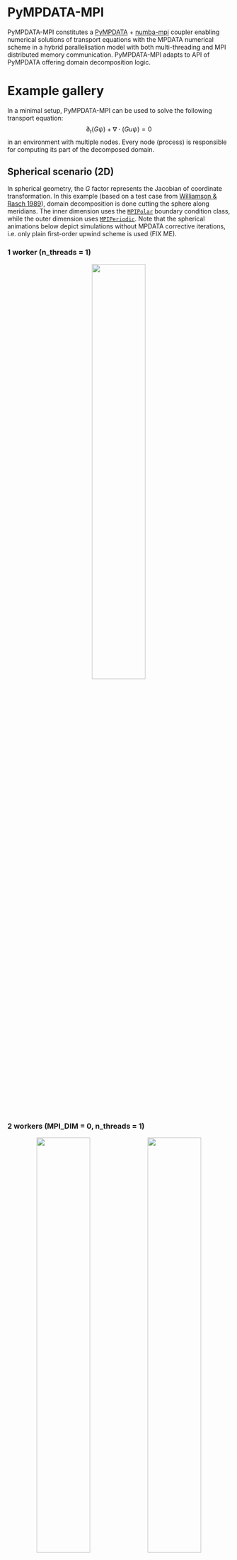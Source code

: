 # PyMPDATA-MPI
PyMPDATA-MPI constitutes a [PyMPDATA](https://github.com/open-atmos/PyMPDATA) +
[numba-mpi](https://github.com/numba-mpi/numba-mpi) coupler enabling numerical solutions
of transport equations with the MPDATA numerical scheme in a
hybrid parallelisation model with both multi-threading and MPI distributed memory communication.
PyMPDATA-MPI adapts to API of PyMPDATA offering domain decomposition logic.

# Example gallery
In a minimal setup, PyMPDATA-MPI can be used to solve the following transport equation:
$$\partial_t (G \psi) + \nabla \cdot (Gu \psi)= 0$$
in an environment with multiple nodes.
Every node (process) is responsible for computing its part of the decomposed domain.

## Spherical scenario (2D)
In spherical geometry, the $G$ factor represents the Jacobian of coordinate transformation.
In this example (based on a test case from [Williamson & Rasch 1989](https://doi.org/10.1175/1520-0493(1989)117%3C0102:TDSLTW%3E2.0.CO;2)),
  domain decomposition is done cutting the sphere along meridians.
The inner dimension uses the [`MPIPolar`](https://open-atmos.github.io/PyMPDATA-MPI/mpi_polar.html)
  boundary condition class, while the outer dimension uses
  [`MPIPeriodic`](https://open-atmos.github.io/PyMPDATA-MPI/mpi_periodic.html).
Note that the spherical animations below depict simulations without MPDATA corrective iterations,
  i.e. only plain first-order upwind scheme is used (FIX ME).

### 1 worker (n_threads = 1)
<p align="middle">
  <img src="https://github.com/open-atmos/PyMPDATA/releases/download/tip/n_iters.1_rank_0_size_1_c_field_.0.5.0.25._mpi_dim_0_n_threads_1-SphericalScenario-anim.gif" width="49%" />
</p>

### 2 workers (MPI_DIM = 0, n_threads = 1)
<p align="middle">
  <img src="https://github.com/open-atmos/PyMPDATA/releases/download/tip/n_iters.1_rank_1_size_2_c_field_.0.5.0.25._mpi_dim_0_n_threads_1-SphericalScenario-anim.gif" width="49%" />
  <img src="https://github.com/open-atmos/PyMPDATA/releases/download/tip/n_iters.1_rank_0_size_2_c_field_.0.5.0.25._mpi_dim_0_n_threads_1-SphericalScenario-anim.gif" width="49%" />
</p>

## Cartesian scenario (2D)
In the cartesian example below (based on a test case from [Arabas et al. 2014](https://doi.org/10.3233/SPR-140379)),
  a constant advector field $u$ is used (and $G=1$).
MPI (Message Passing Interface) is used
  for handling data transfers and synchronisation with the domain decomposition
  across MPI workers done in either inner or in the outer dimension (user setting).
Multi-threading (using, e.g., OpenMP via Numba) is used for shared-memory parallelisation
  within subdomains (indicated by dotted lines in the animations below) with threading subdomain
  split done across the inner dimension (internal PyMPDATA logic).
In this example, two corrective MPDATA iterations are employed.

### 1 worker (n_threads=3)
<p align="middle">
  <img src="https://github.com/open-atmos/PyMPDATA/releases/download/tip/n_iters.3_rank_0_size_1_c_field_.0.5.0.25._mpi_dim_0_n_threads_3-CartesianScenario-anim.gif" width="49%" />
</p>

### 2 workers (MPI_DIM = OUTER, n_threads = 3)
<p align="middle">
  <img src="https://github.com/open-atmos/PyMPDATA/releases/download/tip/n_iters.3_rank_0_size_2_c_field_.0.5.0.25._mpi_dim_0_n_threads_3-CartesianScenario-anim.gif" width="49%" />
  <img src="https://github.com/open-atmos/PyMPDATA/releases/tip/latest-generated-plots/n_iters.3_rank_1_size_2_c_field_.0.5.0.25._mpi_dim_0_n_threads_3-CartesianScenario-anim.gif" width="49%" />
</p>

### 2 workers (MPI_DIM = INNER, n_threads = 3)
<p align="middle">
  <img src="https://github.com/open-atmos/PyMPDATA/releases/download/tip/n_iters.3_rank_0_size_2_c_field_.0.5.0.25._mpi_dim_-1_n_threads_3-CartesianScenario-anim.gif" width="49%" />
  <img src="https://github.com/open-atmos/PyMPDATA/releases/download/tip/n_iters.3_rank_1_size_2_c_field_.0.5.0.25._mpi_dim_-1_n_threads_3-CartesianScenario-anim.gif" width="49%" />
</p>

### 3 workers (MPI_DIM = OUTER, n_threads = 3)
<p align="middle">
  <img src="https://github.com/open-atmos/PyMPDATA/releases/download/tip/n_iters.3_rank_0_size_3_c_field_.0.5.0.25._mpi_dim_0_n_threads_3-CartesianScenario-anim.gif" width="32%" />
  <img src="https://github.com/open-atmos/PyMPDATA/releases/download/tip/n_iters.3_rank_1_size_3_c_field_.0.5.0.25._mpi_dim_0_n_threads_3-CartesianScenario-anim.gif" width="32%" />
  <img src="https://github.com/open-atmos/PyMPDATA/releases/download/tip/n_iters.3_rank_2_size_3_c_field_.0.5.0.25._mpi_dim_0_n_threads_3-CartesianScenario-anim.gif" width="32%" />
</p>

### 3 workers (MPI_DIM = INNER, n_threads = 3)
<p align="middle">
  <img src="https://github.com/open-atmos/PyMPDATA/releases/download/tip/n_iters.3_rank_0_size_3_c_field_.0.5.0.25._mpi_dim_-1_n_threads_3-CartesianScenario-anim.gif" width="32%" />
  <img src="https://github.com/open-atmos/PyMPDATA/releases/download/tip/n_iters.3_rank_1_size_3_c_field_.0.5.0.25._mpi_dim_-1_n_threads_3-CartesianScenario-anim.gif" width="32%" />
  <img src="https://github.com/open-atmos/PyMPDATA/releases/download/tip/n_iters.3_rank_2_size_3_c_field_.0.5.0.25._mpi_dim_-1_n_threads_3-CartesianScenario-anim.gif" width="32%" />
</p>

## Shallow Water Scenario
The Shallow Water Scenario is based on a numerical test case from [Jarecka et al. 2015](https://doi.org/10.1016/j.jcp.2015.02.003). The scenario follows Cartesian Scenario, but implements its own solving algorithm to account for changes of the advector field induced by the advectee.

### MPDATA with "nonoscillatory" and "infinite-gauge" options, n_threads = 1, MPI_DIM=OUTER
<p align="middle">
  <img src="https://github.com/open-atmos/PyMPDATA/releases/download/tip/n_iters.2_nonoscillatory.True_infinite_gauge.True_rank_0_size_2_c_field_None_mpi_dim_0_n_threads_1-ShallowWaterScenario-anim.gif", width="49%" />
  <img src="https://github.com/open-atmos/PyMPDATA/releases/download/tip/n_iters.2_nonoscillatory.True_infinite_gauge.True_rank_1_size_2_c_field_None_mpi_dim_0_n_threads_1-ShallowWaterScenario-anim.gif", width="49%" />
</p>

### MPDATA with "nonoscillatory" and "infinite-gauge" options, n_threads = 1, MPI_DIM=INNER
<p align="middle">
  <img src="https://github.com/open-atmos/PyMPDATA/releases/download/tip/n_iters.2_nonoscillatory.True_infinite_gauge.True_rank_0_size_2_c_field_None_mpi_dim_-1_n_threads_1-ShallowWaterScenario-anim.gif", width="49%" />
  <img src="https://github.com/open-atmos/PyMPDATA/releases/download/tip/n_iters.2_nonoscillatory.True_infinite_gauge.True_rank_1_size_2_c_field_None_mpi_dim_-1_n_threads_1-ShallowWaterScenario-anim.gif", width="49%" />
</p>

# Package architecture
```mermaid
    flowchart BT

    H5PY ---> HDF{{HDF5}}
    subgraph pythonic-dependencies [Python]
      TESTS --> H[pytest-mpi]
      subgraph PyMPDATA-MPI ["PyMPDATA-MPI"]
        TESTS["PyMPDATA-MPI[tests]"] --> CASES(simulation scenarios)
        A1["PyMPDATA-MPI[examples]"] --> CASES
        CASES --> D[PyMPDATA-MPI]
      end
      A1 ---> C[py-modelrunner]
      CASES ---> H5PY[h5py]
      D --> E[numba-mpi]
      H --> X[pytest]
      E --> N
      F --> N[Numba]
      D --> F[PyMPDATA]
    end
    H ---> MPI
    C ---> slurm{{slurm}}
    N --> OMPI{{OpenMP}}
    N --> L{{LLVM}}
    E ---> MPI{{MPI}}
    HDF --> MPI
    slurm --> MPI

style D fill:#7ae7ff,stroke-width:2px,color:#2B2B2B

click H "https://pypi.org/p/pytest-mpi"
click X "https://pypi.org/p/pytest"
click F "https://pypi.org/p/PyMPDATA"
click N "https://pypi.org/p/numba"
click C "https://pypi.org/p/py-modelrunner"
click H5PY "https://pypi.org/p/h5py"
click E "https://pypi.org/p/numba-mpi"
click A1 "https://pypi.org/p/PyMPDATA-MPI"
click D "https://pypi.org/p/PyMPDATA-MPI"
click TESTS "https://pypi.org/p/PyMPDATA-MPI"
```
Rectangular boxes indicate pip-installable Python packages (click to go to pypi.org package site).

# Credits & acknowledgments:
PyMPDATA-MPI started as a separate project for the [MSc thesis of Kacper Derlatka](https://www.ap.uj.edu.pl/diplomas/166883) ([@Delcior](https://github.com/Delcior)).
Integration of PyMPDATA-MPI into PyMPDATA repo was carried out as a part of BEng project of [Michał Wroński](https://github.com/Sfonxu/).

Development of PyMPDATA-MPI has been supported by the [Poland's National Science Centre](https://www.ncn.gov.pl/?language=en)
(grant no. 2020/39/D/ST10/01220).

We acknowledge Poland’s high-performance computing infrastructure [PLGrid](https://plgrid.pl/) (HPC Centers: [ACK Cyfronet AGH](https://www.cyfronet.pl/en/))
for providing computer facilities and support within computational grant no. PLG/2023/016369

copyright: [Jagiellonian University](https://en.uj.edu.pl/en) & [AGH University of Krakow](https://agh.edu.pl/en)
licence: [GPL v3](https://www.gnu.org/licenses/gpl-3.0.html)

# Design goals
- MPI support for [PyMPDATA](https://pypi.org/project/PyMPDATA/) implemented externally (i.e., not incurring any overhead or additional dependencies for PyMPDATA users)
- MPI calls within [Numba njitted code](https://numba.pydata.org/numba-doc/dev/reference/jit-compilation.html) (hence not using [`mpi4py`](https://mpi4py.readthedocs.io/), but rather [`numba-mpi`](https://pypi.org/p/numba-mpi/))
- hybrid domain-decomposition parallelism: threading (internal in PyMPDATA, in the inner dimension) + MPI (either inner or outer dimension)
- example simulation scenarios featuring HDF5/MPI-IO output storage (using [h5py](https://www.h5py.org/))
- [py-modelrunner](https://github.com/zwicker-group/py-modelrunner) simulation orchestration
- portability across Linux & macOS (no Windows support as of now due to [challenges in getting HDF5/MPI-IO to work there](https://docs.h5py.org/en/stable/build.html#source-installation-on-windows))
- Continuous Integration (CI) with different OSes and different MPI implementations (leveraging to mpi4py's [setup-mpi Github Action](https://github.com/mpi4py/setup-mpi/))
- full test coverage including CI builds asserting on same results with multi-node vs. single-node computations (with help of [pytest-mpi](https://pypi.org/p/pytest-mpi/))
- ships as a [pip-installable package](https://pypi.org/project/PyMPDATA-MPI) - aimed to be a dependency of domain-specific packages

# Related resources

### open-source Large-Eddy-Simulation and related software

#### Julia
- https://github.com/CliMA/ClimateMachine.jl/
#### C++
- https://github.com/microhh/microhh
- https://github.com/igfuw/UWLCM
- https://github.com/mrnorman/portUrb
#### C/CUDA
- https://github.com/NCAR/FastEddy-model
#### FORTRAN
- https://github.com/dalesteam/dales
- https://github.com/uclales/uclales
- https://github.com/UCLALES-SALSA/UCLALES-SALSA
- https://github.com/igfuw/bE_SDs
- https://github.com/pencil-code/pencil-code
- https://github.com/AtmosFOAM/AtmosFOAM
- https://github.com/scale-met/scale
#### Python (incl. Cython)
- https://github.com/CliMA/pycles
- https://github.com/pnnl/pinacles
- https://github.com/google-research/swirl-jatmos
- https://github.com/MetLab-HKUST/LEX/

